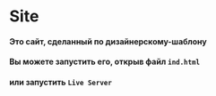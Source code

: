 # Site
#### Это сайт, сделанный по дизайнерскому-шаблону
#### Вы можете запустить его, открыв файл ```ind.html```
#### или запустить ```Live Server```
